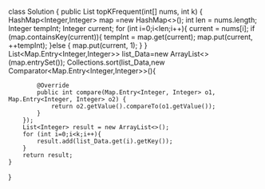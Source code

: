 class Solution {
    public List<Integer> topKFrequent(int[] nums, int k) {
        HashMap<Integer,Integer> map =new HashMap<>();
		int len = nums.length;
		Integer tempInt;
		Integer current;
		for (int i=0;i<len;i++){
			current = nums[i];
			if (map.containsKey(current)){
				tempInt = map.get(current);
				map.put(current, ++tempInt);
			}else {
				map.put(current, 1);
			}
		}
		List<Map.Entry<Integer,Integer>> list_Data=new ArrayList<>(map.entrySet());
		Collections.sort(list_Data,new Comparator<Map.Entry<Integer,Integer>>(){

			@Override
			public int compare(Map.Entry<Integer, Integer> o1, Map.Entry<Integer, Integer> o2) {
				return o2.getValue().compareTo(o1.getValue());
			}
		});
		List<Integer> result = new ArrayList<>();
		for (int i=0;i<k;i++){
			result.add(list_Data.get(i).getKey());
		}
		return result;
    }
}
